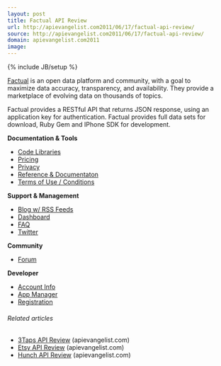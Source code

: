 ```yaml
---
layout: post
title: Factual API Review
url: http://apievangelist.com2011/06/17/factual-api-review/
source: http://apievangelist.com2011/06/17/factual-api-review/
domain: apievangelist.com2011
image: 
---
```

{% include JB/setup %}
<a href="http://www.factual.com/"><img style="padding: 15px;" src="http://kinlane-productions.s3.amazonaws.com/api-evangelist/factual/factual-logo.png" alt="" align="right" /></a><a href="http://www.factual.com/">Factual</a> is an open data platform and community, with a goal to maximize data accuracy, transparency, and availability. They provide a marketplace of evolving data on thousands of topics.<p></p>
Factual provides a RESTful API that returns JSON response, using an application key for authentication. Factual provides full data sets for download, Ruby Gem and IPhone SDK for development.<p></p>
<strong>Documentation &amp; Tools</strong>
<ul class="mainlist">
	<li><a href="http://www.apievangelist.com/ecosystem-building-blocks-detail.php?Building_Block_ID=125" target="_blank">Code Libraries</a></li>
	<li><a href="http://www.apievangelist.com/ecosystem-building-blocks-detail.php?Building_Block_ID=191" target="_blank">Pricing</a></li>
	<li><a href="http://www.apievangelist.com/ecosystem-building-blocks-detail.php?Building_Block_ID=165" target="_blank">Privacy</a></li>
	<li><a href="http://www.apievangelist.com/ecosystem-building-blocks-detail.php?Building_Block_ID=120" target="_blank">Reference &amp; Documentaton</a></li>
	<li><a href="http://www.apievangelist.com/ecosystem-building-blocks-detail.php?Building_Block_ID=150" target="_blank">Terms of Use / Conditions</a></li>
</ul>
<strong>Support &amp; Management</strong>
<ul class="mainlist">
	<li><a href="http://www.apievangelist.com/ecosystem-building-blocks-detail.php?Building_Block_ID=123" target="_blank">Blog w/ RSS Feeds</a></li>
	<li><a href="http://www.apievangelist.com/ecosystem-building-blocks-detail.php?Building_Block_ID=116" target="_blank">Dashboard</a></li>
	<li><a href="http://www.apievangelist.com/ecosystem-building-blocks-detail.php?Building_Block_ID=132" target="_blank">FAQ</a></li>
	<li><a href="http://www.apievangelist.com/ecosystem-building-blocks-detail.php?Building_Block_ID=159" target="_blank">Twitter</a></li>
</ul>
<strong>Community</strong>
<ul class="mainlist">
	<li><a href="http://www.apievangelist.com/ecosystem-building-blocks-detail.php?Building_Block_ID=131" target="_blank">Forum</a></li>
</ul>
<strong>Developer</strong>
<ul class="mainlist">
	<li><a href="http://www.apievangelist.com/ecosystem-building-blocks-detail.php?Building_Block_ID=199" target="_blank">Account Info</a></li>
	<li><a href="http://www.apievangelist.com/ecosystem-building-blocks-detail.php?Building_Block_ID=169" target="_blank">App Manager</a></li>
	<li><a href="http://www.apievangelist.com/ecosystem-building-blocks-detail.php?Building_Block_ID=198" target="_blank">Registration</a></li>
</ul>
<h6 class="zemanta-related-title" style="font-size: 1em;">Related articles</h6>
<ul class="zemanta-article-ul">
	<li class="zemanta-article-ul-li"><a href="http://blog.apievangelist.com/2011/05/30/3taps-api-review/">3Taps API Review</a> (apievangelist.com)</li>
	<li class="zemanta-article-ul-li"><a href="http://blog.apievangelist.com/2011/06/11/etsy-api-review/">Etsy API Review</a> (apievangelist.com)</li>
	<li class="zemanta-article-ul-li"><a href="http://blog.apievangelist.com/2011/06/13/hunch-api-review/">Hunch API Review</a> (apievangelist.com)</li>
</ul>

